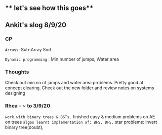 ## ** let's see how this goes**

## Ankit's slog 8/9/20

### CP

<!-- `Heaps`: Min Heap Construction
<br/> -->

`Arrays`: Sub-Array Sort
<br/>

<!-- `Sort`: Heap Sort
<br/> -->
<!-- `Search`: Search in sorted Matrix
<br/> -->
<!-- `Tries` : Suffix Trie Construction
<br/> -->
<!-- `Hash Tables`: Suffix Trie Construction
<br/> -->
<!-- `YouTube`: started watching HackerRank's DS playlist. Looks pretty neat
<br/> -->
<!-- `Trees` : Validate BST, BST traversal, Min ht BST
<br/> -->

`Dynamic programming` : Min number of jumps, Water area
<br/>

<!-- `Recursion`: Lowest common manager
<br/> -->
<!-- `Graphs` : Youngest common ancestor
<br/> -->
<!-- `Strings` : Balanced Brackets -->

<!--### Entire week's problems revised, github repo updated-->

### Thoughts

Check out min no of jumps and water area problems. Pretty good at concept clearing.
Check out the new folder and review notes on systems designing

### Rhea - ~ to 3/9/20

`work with binary trees & BSTs.` finished easy & medium problems on AE on trees
`algos learnt implementation of: BFS, DFS,` star problems: invert binary tree(doubt),
